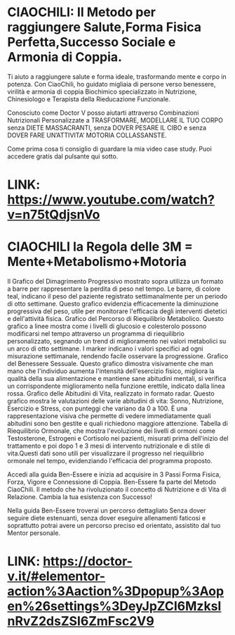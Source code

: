 # CIAOCHILI: Il Metodo per raggiungere Salute,Forma Fisica Perfetta,Successo Sociale e Armonia di Coppia.

Ti aiuto a raggiungere salute e forma ideale, trasformando mente e corpo in potenza. Con CiaoChili, ho guidato migliaia di persone verso benessere, virilità e armonia di coppia
Biochimico specializzato in Nutrizione,  Chinesiologo e Terapista della Rieducazione Funzionale.

Conosciuto come  Doctor V  posso aiutarti attraverso Combinazioni Nutrizionali Personalizzate a TRASFORMARE, MODELLARE IL TUO CORPO  senza DIETE MASSACRANTI, senza DOVER PESARE IL CIBO e senza DOVER FARE UN’ATTIVITA’ MOTORIA COLLASSANSTE.

Come prima cosa ti consiglio di guardare la mia video case study. Puoi accedere gratis dal pulsante qui sotto.

# LINK: https://www.youtube.com/watch?v=n75tQdjsnVo

# CIAOCHILI la Regola delle 3M = Mente+Metabolismo+Motoria

Il Grafico del Dimagrimento Progressivo mostrato sopra utilizza un formato a barre per rappresentare la perdita di peso nel tempo. Le barre, di colore teal, indicano il peso del paziente registrato settimanalmente per un periodo di otto settimane. Questo grafico evidenzia efficacemente la diminuzione progressiva del peso, utile per monitorare l'efficacia degli interventi dietetici e dell'attività fisica.
Grafico del Percorso di Riequilibrio Metabolico. Questo grafico a linee mostra come i livelli di glucosio e colesterolo possono modificarsi nel tempo attraverso un programma di riequilibrio personalizzato, segnando un trend di miglioramento nei valori metabolici su un arco di otto settimane. I marker indicano i valori specifici ad ogni misurazione settimanale, rendendo facile osservare la progressione.
Grafico del Benessere Sessuale. Questo grafico dimostra visivamente che man mano che l'individuo aumenta l'intensità dell'esercizio fisico, migliora la qualità della sua alimentazione e mantiene sane abitudini mentali, si verifica un corrispondente miglioramento nella funzione erettile, indicato dalla linea rossa.
Grafico delle Abitudini di Vita, realizzato in formato radar. Questo grafico mostra le valutazioni delle varie abitudini di vita: Sonno, Nutrizione, Esercizio e Stress, con punteggi che variano da 0 a 100. È una rappresentazione visiva che permette di vedere immediatamente quali abitudini sono ben gestite e quali richiedono maggiore attenzione.
Tabella di Riequilibrio Ormonale, che mostra l'evoluzione dei livelli di ormoni come Testosterone, Estrogeni e Cortisolo nei pazienti, misurati prima dell'inizio del trattamento e poi dopo 1 e 3 mesi di intervento nutrizionale e di stile di vita.Questi dati sono utili per visualizzare il progresso nel riequilibrio ormonale nel tempo, evidenziando l'efficacia del programma proposto.

Accedi alla guida Ben-Essere e inizia ad acquisire in 3 Passi Forma Fisica, Forza, Vigore e Connessione di Coppia. Ben-Essere fa parte del Metodo CiaoChili. Il metodo che ha rivoluzionato il concetto di Nutrizione e di Vita di Relazione. Cambia la tua esistenza con Successo!

Nella guida Ben-Essere troverai un percorso dettagliato Senza dover seguire diete estenuanti, senza dover eseguire allenamenti faticosi e soprattutto potrai avere un percorso preciso ed orientato, assistito dal tuo Mentor personale.

# LINK: https://doctor-v.it/#elementor-action%3Aaction%3Dpopup%3Aopen%26settings%3DeyJpZCI6MzksInRvZ2dsZSI6ZmFsc2V9
